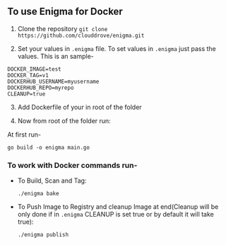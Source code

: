 ## To use Enigma for Docker

1. Clone the repository
`git clone https://github.com/clouddrove/enigma.git`

2. Set your values in `.enigma` file. To set values in `.enigma` just pass the values. This is an sample-
```
DOCKER_IMAGE=test
DOCKER_TAG=v1
DOCKERHUB_USERNAME=myusername
DOCKERHUB_REPO=myrepo
CLEANUP=true
```

3. Add Dockerfile of your in root of the folder

4. Now from root of the folder run:

At first run-
```
go build -o enigma main.go
```

### To work with Docker commands run-
- To Build, Scan and Tag:
  ```
  ./enigma bake
  ```
 
- To Push Image to Registry and cleanup Image at end(Cleanup will be only done if in `.enigma` CLEANUP is set   true or by default it will take true):
  ```
  ./enigma publish
  ```
